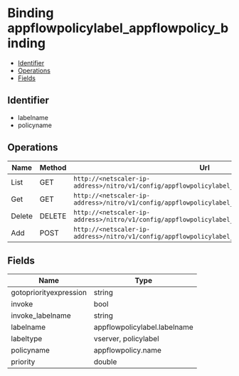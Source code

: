 # Binding appflowpolicylabel_appflowpolicy_binding

- [Identifier](#identifier)
- [Operations](#operations)
- [Fields](#fields)

## Identifier

- labelname
- policyname

## Operations

| Name | Method | Url |
|----|----|----|
| List | GET | `http://<netscaler-ip-address>/nitro/v1/config/appflowpolicylabel_appflowpolicy_binding` |
| Get | GET | `http://<netscaler-ip-address>/nitro/v1/config/appflowpolicylabel_appflowpolicy_binding/<name>` |
| Delete | DELETE | `http://<netscaler-ip-address>/nitro/v1/config/appflowpolicylabel_appflowpolicy_binding/<name>` |
| Add | POST | `http://<netscaler-ip-address>/nitro/v1/config/appflowpolicylabel_appflowpolicy_binding` |

## Fields

| Name | Type |
|----|----|
| gotopriorityexpression | string |
| invoke | bool |
| invoke_labelname | string |
| labelname | appflowpolicylabel.labelname |
| labeltype | vserver, policylabel |
| policyname | appflowpolicy.name |
| priority | double |

